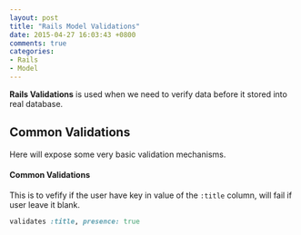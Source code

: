 ```yaml
---
layout: post
title: "Rails Model Validations"
date: 2015-04-27 16:03:43 +0800
comments: true
categories: 
- Rails 
- Model
---
```

<strong>Rails Validations</strong> is used when we need to verify data before it stored into real database. 

<h2>Common Validations</h2>
Here will expose some very basic validation mechanisms.

<h4>Common Validations</h4>

This is to vefify if the user have key in value of the `:title` column, will fail if user leave it blank.
``` rb
validates :title, presence: true
```


